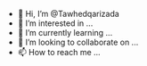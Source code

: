 - 👋 Hi, I’m @Tawhedqarizada
- 👀 I’m interested in ...
- 🌱 I’m currently learning ...
- 💞️ I’m looking to collaborate on ...
- 📫 How to reach me ...

<!---
Tawhedqarizada/Tawhedqarizada is a ✨ special ✨ repository because its `README.md` (this file) appears on your GitHub profile.
You can click the Preview link to take a look at your changes.
--->
